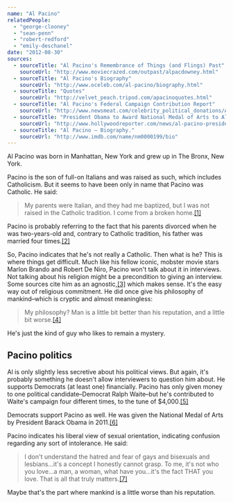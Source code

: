```yaml
---
name: "Al Pacino"
relatedPeople:
  - "george-clooney"
  - "sean-penn"
  - "robert-redford"
  - "emily-deschanel"
date: "2012-08-30"
sources:
  - sourceTitle: "Al Pacino's Remembrance of Things (and Flings) Past"
    sourceUrl: "http://www.moviecrazed.com/outpast/alpacdowney.html"
  - sourceTitle: "Al Pacino's Biography"
    sourceUrl: "http://www.oceleb.com/al-pacino/biography.html"
  - sourceTitle: "Quotes"
    sourceUrl: "http://velvet_peach.tripod.com/apacinoquotes.html"
  - sourceTitle: "Al Pacino's Federal Campaign Contribution Report"
    sourceUrl: "http://www.newsmeat.com/celebrity_political_donations/Al_Pacino.php"
  - sourceTitle: "President Obama to Award National Medal of Arts to Al Pacino"
    sourceUrl: "http://www.hollywoodreporter.com/news/al-pacino-president-obama-national-medal-of-arts-289385"
  - sourceTitle: "Al Pacino – Biography."
    sourceUrl: "http://www.imdb.com/name/nm0000199/bio"
---
```


Al Pacino was born in Manhattan, New York and grew up in The Bronx, New York.

Pacino is the son of full-on Italians and was raised as such, which includes Catholicism. But it seems to have been only in name that Pacino was Catholic. He said:

>My parents were Italian, and they had me baptized, but I was not raised in the Catholic tradition. I come from a broken home.<a class="source-citation" href="#http://www.moviecrazed.com/outpast/alpacdowney.html" title="Al Pacino&apos;s Remembrance of Things (and Flings) Past">[1]</a>

Pacino is probably referring to the fact that his parents divorced when he was two-years-old and, contrary to Catholic tradition, his father was married four times.<a class="source-citation" href="#http://www.moviecrazed.com/outpast/alpacdowney.html" title="Al Pacino&apos;s Remembrance of Things (and Flings) Past">[2]</a>

So, Pacino indicates that he's not really a Catholic. Then what is he? This is where things get difficult. Much like his fellow iconic, mobster movie stars Marlon Brando and Robert De Niro, Pacino won't talk about it in interviews. Not talking about his religion might be a precondition to giving an interview. Some sources cite him as an agnostic,<a class="source-citation" href="#http://www.oceleb.com/al-pacino/biography.html" title="Al Pacino&apos;s Biography">[3]</a> which makes sense. It's the easy way out of religious commitment. He did once give his philosophy of mankind–which is cryptic and almost meaningless:

>My philosophy? Man is a little bit better than his reputation, and a little bit worse.<a class="source-citation" href="#http://velvet_peach.tripod.com/apacinoquotes.html" title="Quotes">[4]</a>

He's just the kind of guy who likes to remain a mystery.


## Pacino politics

Al is only slightly less secretive about his political views. But again, it's probably something he doesn't allow interviewers to question him about. He supports Democrats (at least one) financially. Pacino has only given money to one political candidate–Democrat Ralph Waite–but he's contributed to Waite's campaign four different times, to the tune of $4,000.<a class="source-citation" href="#http://www.newsmeat.com/celebrity_political_donations/Al_Pacino.php" title="Al Pacino&apos;s Federal Campaign Contribution Report">[5]</a>

Democrats support Pacino as well. He was given the National Medal of Arts by President Barack Obama in 2011.<a class="source-citation" href="#http://www.hollywoodreporter.com/news/al-pacino-president-obama-national-medal-of-arts-289385" title="President Obama to Award National Medal of Arts to Al Pacino">[6]</a>

Pacino indicates his liberal view of sexual orientation, indicating confusion regarding any sort of intolerance. He said:

>I don't understand the hatred and fear of gays and bisexuals and lesbians…it's a concept I honestly cannot grasp. To me, it's not who you love…a man, a woman, what have you…it's the fact THAT you love. That is all that truly matters.<a class="source-citation" href="#http://www.imdb.com/name/nm0000199/bio" title="Al Pacino – Biography.">[7]</a>

Maybe that's the part where mankind is a little worse than his reputation.